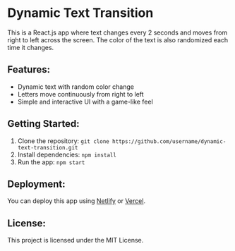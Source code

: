 # Dynamic Text Transition

This is a React.js app where text changes every 2 seconds and moves from right to left across the screen. The color of the text is also randomized each time it changes.

## Features:
- Dynamic text with random color change
- Letters move continuously from right to left
- Simple and interactive UI with a game-like feel

## Getting Started:
1. Clone the repository: `git clone https://github.com/username/dynamic-text-transition.git`
2. Install dependencies: `npm install`
3. Run the app: `npm start`

## Deployment:
You can deploy this app using [Netlify](https://www.netlify.com/) or [Vercel](https://vercel.com/).

## License:
This project is licensed under the MIT License.
